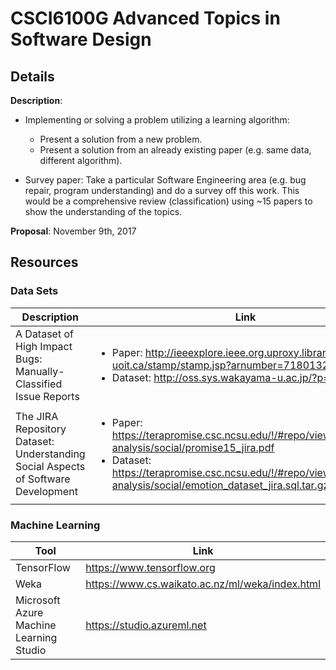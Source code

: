 # CSCI6100G Advanced Topics in Software Design

## Details

**Description**:

- Implementing or solving a problem utilizing a learning algorithm:
	- Present a solution from a new problem.
	- Present a solution from an already existing paper (e.g. same data, different algorithm).

- Survey paper: Take a particular Software Engineering area (e.g. bug repair, program understanding) and do a survey off this work. This would be a comprehensive review (classification) using ~15 papers to show the understanding of the topics.

**Proposal**: November 9th, 2017

## Resources

### Data Sets

| Description | Link |
| ----------- | ---- |
| A Dataset of High Impact Bugs: Manually-Classified Issue Reports | <ul><li>Paper: http://ieeexplore.ieee.org.uproxy.library.dc-uoit.ca/stamp/stamp.jsp?arnumber=7180132</li><li>Dataset: http://oss.sys.wakayama-u.ac.jp/?p=1009</li></ul> |
| The JIRA Repository Dataset: Understanding Social Aspects of Software Development | <ul><li>Paper: https://terapromise.csc.ncsu.edu/!/#repo/view/head/social-analysis/social/promise15_jira.pdf</li><li>Dataset: https://terapromise.csc.ncsu.edu/!/#repo/view/head/social-analysis/social/emotion_dataset_jira.sql.tar.gz</li></ul> |

### Machine Learning

| Tool | Link |
| ---- | ---- |
| TensorFlow | https://www.tensorflow.org |
| Weka | https://www.cs.waikato.ac.nz/ml/weka/index.html |
| Microsoft Azure Machine Learning Studio | https://studio.azureml.net |